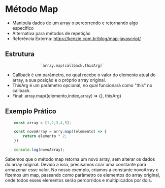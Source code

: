 # Método Map

* Manipula dados de um array o percorrendo e retornando algo específico
* Alternativa para métodos de repetição
* Referência Externa: https://kenzie.com.br/blog/map-javascript/

## Estrutura

                    `array.map(callback,thisArg)`

- Callback é um parâmetro, no qual recebe o valor do elemento atual do array, a sua posição e o próprio array original.
- ThisArg é um parâmetro opcional, no qual funcionará como "this" no callback.
- Final: array.map((elemento,index,array) => {}, thisArg)

## Exemplo Prático

```js
    const array = [1,2,3,4,5];

    const novoArray = arry.map((elemento) => {
        return elemento * 2;
    })

    console.log(novoArray);
```

Sabemos que o método map retorna um novo array, sem alterar os dados do array original. Devido a isso, precisamos criar uma constante para armazenar esse valor. No nosso exemplo, criamos a constante novoArray e fizemos um map, passando como parâmetro os elementos do array original, onde todos esses elementos serão percorridos e multiplicados por dois.